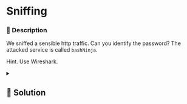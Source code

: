 # Sniffing
### 📄 Description
We sniffed a sensible http traffic.
Can you identify the password?
The attacked service is called `bashNinja`.


Hint. Use Wireshark.

<details>
    <summary>
        <h2>🔑 Solution</h2>
    </summary>

The hint suggest the usage of Wireshark.

We first filter the packets by http (see the bar with "App a display filter").
As filter, type `http`.

We reduced the traffic. In this small set of packets, we can see some request
of authentications (Info "GET / HTTP/1.1.").
One of these contain has been accepted (see its following packet).
By inspecting the "Hypertext transfer protocol", we can notice the Authorization
field. Here it contains our flag inside the credentials:


<h3> 🚩 Flag </h3>

```plain
bashNinja:flag{help-me-obiwan}
```
</details>